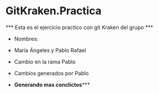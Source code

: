 # GitKraken.Practica
*** Esta es el ejercicio practico con git Kraken del grupo ***
- Nombres:
- María Ángeles y Pablo Rafael
- Cambio en la rama Pablo 


- Cambios generados por Pablo 
- **************************Generando mas conclictos***************************** 

